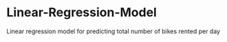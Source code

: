 # Linear-Regression-Model
Linear regression model for predicting total number of bikes rented per day
